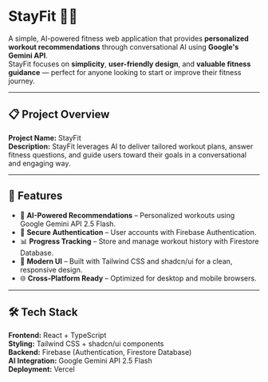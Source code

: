 # StayFit 🏋️‍♂️

A simple, AI-powered fitness web application that provides **personalized workout recommendations** through conversational AI using **Google's Gemini API**.  
StayFit focuses on **simplicity**, **user-friendly design**, and **valuable fitness guidance** — perfect for anyone looking to start or improve their fitness journey.

---

## 📋 Project Overview

**Project Name:** StayFit  
**Description:** StayFit leverages AI to deliver tailored workout plans, answer fitness questions, and guide users toward their goals in a conversational and engaging way.

---

## 🚀 Features

- 🤖 **AI-Powered Recommendations** – Personalized workouts using Google Gemini API 2.5 Flash.  
- 🔐 **Secure Authentication** – User accounts with Firebase Authentication.  
- 📊 **Progress Tracking** – Store and manage workout history with Firestore Database.  
- 🎨 **Modern UI** – Built with Tailwind CSS and shadcn/ui for a clean, responsive design.  
- 🌐 **Cross-Platform Ready** – Optimized for desktop and mobile browsers.  

---

## 🛠 Tech Stack

**Frontend:** React + TypeScript  
**Styling:** Tailwind CSS + shadcn/ui components  
**Backend:** Firebase (Authentication, Firestore Database)  
**AI Integration:** Google Gemini API 2.5 Flash  
**Deployment:** Vercel
